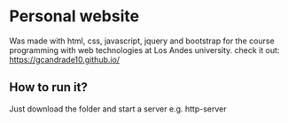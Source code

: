 # Personal website
Was made with html, css, javascript, jquery and bootstrap for the course programming with web technologies at Los Andes university.
check it out: https://gcandrade10.github.io/
## How to run it? 
Just download the folder and start a server e.g. http-server

